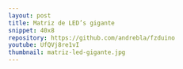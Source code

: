 ```yaml
---
layout: post
title: Matriz de LED’s gigante
snippet: 40x8
repository: https://github.com/andrebla/fzduino
youtube: UfQVj8re1vI
thumbnail: matriz-led-gigante.jpg
---
```


